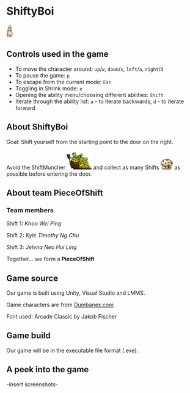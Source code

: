 # ShiftyBoi
![alt text](https://github.com/SanBaiKuai/SanBaiKuai/blob/master/Assets/Sprites/shiftyboi_for_github.png "ShiftyBoi")


## Controls used in the game
* To move the character around: `up`/`w`, `down`/`s`, `left`/`a`, `right`/`d`
* To pause the game: `p`
* To escape from the current mode: `Esc`
* Toggling in Shrink mode: `e`
* Opening the ability menu/choosing different abilities: `Shift`
* Iterate through the ability list: `a` - to iterate backwards, `d` - to iterate forward

## About ShiftyBoi
Goal: Shift yourself from the starting point to the door on the right.

Avoid the ShiftMuncher ![alt text](https://github.com/SanBaiKuai/SanBaiKuai/blob/master/Assets/Sprites/shiftmuncher%20for%20github.png "ShiftMuncher") and collect as many Shifts ![alt text](https://github.com/SanBaiKuai/SanBaiKuai/blob/master/Assets/Sprites/s_bleegaunt_move.png "Shift") as possible before entering the door.

## About team PieceOfShift
### Team members
Shift 1: *Khoo Wei Ping*

Shift 2: *Kyle Timothy Ng Chu*

Shift 3: *Jelena Neo Hui Ling*

Together... we form a **PieceOfShift**

## Game source
Our game is built using Unity, Visual Studio and LMMS.

Game characters are from [Dumbanex.com](http://www.dumbmanex.com/bynd_freestuff.html)

Font used: Arcade Classic by Jakob Fischer

## Game build
Our game will be in the executable file format (.exe).

## A peek into the game
-insert screenshots-
